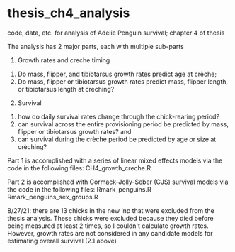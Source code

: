 # thesis_ch4_analysis
code, data, etc. for analysis of Adelie Penguin survival; chapter 4 of thesis



The analysis has 2 major parts, each with multiple sub-parts

1. Growth rates and creche timing
1) Do mass, flipper, and tibiotarsus growth rates predict age at crèche; 
2) Do mass, flipper or tibiotarsus growth rates predict mass, flipper length, or tibiotarsus length at creching?

2. Survival
1) how do daily survival rates change through the chick-rearing period?
2) can survival across the entire provisioning period be predicted by mass, flipper or tibiotarsus growth rates? and 
2) can survival during the crèche period be predicted by age or size at crèching?



Part 1 is accomplished with a series of linear mixed effects models via the code in the following files:
CH4_growth_creche.R

Part 2 is accomplished with Cormack-Jolly-Seber (CJS) survival models via the code in the following files:
Rmark_penguins.R
Rmark_penguins_sex_groups.R





8/27/21: there are 13 chicks in the new inp that were excluded from the thesis analysis. These chicks were excluded because they died before being measured at least 2 times, so I couldn't calculate growth rates. However, growth rates are not considered in any candidate models for estimating overall survival (2.1 above) 